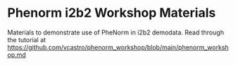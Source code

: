# Phenorm i2b2 Workshop Materials

Materials to demonstrate use of PheNorm in i2b2 demodata.  Read through
the tutorial at https://github.com/vcastro/phenorm_workshop/blob/main/phenorm_workshop.md
